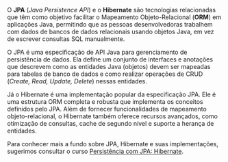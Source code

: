 O **JPA** (_Java Persistence API_) e o **Hibernate** são tecnologias relacionadas que têm como objetivo facilitar o Mapeamento Objeto-Relacional (**ORM**) em aplicações Java, permitindo que as pessoas desenvolvedoras trabalhem com dados de bancos de dados relacionais usando objetos Java, em vez de escrever consultas SQL manualmente.

O JPA é uma especificação de API Java para gerenciamento de persistência de dados. Ela define um conjunto de interfaces e anotações que descrevem como as entidades Java (objetos) devem ser mapeadas para tabelas de banco de dados e como realizar operações de CRUD (_Create, Read, Update, Delete_) nessas entidades.

Já o Hibernate é uma implementação popular da especificação JPA. Ele é uma estrutura ORM completa e robusta que implementa os conceitos definidos pelo JPA. Além de fornecer funcionalidades de mapeamento objeto-relacional, o Hibernate também oferece recursos avançados, como otimização de consultas, cache de segundo nível e suporte a herança de entidades.

Para conhecer mais a fundo sobre JPA, Hibernate e suas implementações, sugerimos consultar o curso [Persistência com JPA: Hibernate](https://cursos.alura.com.br/course/persistencia-jpa-introducao-hibernate).